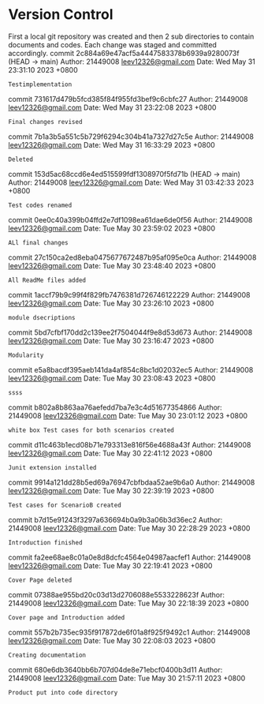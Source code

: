 # Version Control
First a local git repository was created and then 2 sub directories to contain documents and codes. Each change was staged and committed accordingly.
commit 2c884a69e47acf5a4447583378b6939a9280073f (HEAD -> main)
Author: 21449008 <leev12326@gmail.com>
Date:   Wed May 31 23:31:10 2023 +0800

    Testimplementation

commit 731617d479b5fcd385f84f955fd3bef9c6cbfc27
Author: 21449008 <leev12326@gmail.com>
Date:   Wed May 31 23:22:08 2023 +0800

    Final changes revised

commit 7b1a3b5a551c5b729f6294c304b41a7327d27c5e
Author: 21449008 <leev12326@gmail.com>
Date:   Wed May 31 16:33:29 2023 +0800

    Deleted

commit 153d5ac68ccd6e4ed515599fdf1308970f5fd71b (HEAD -> main)
Author: 21449008 <leev12326@gmail.com>
Date:   Wed May 31 03:42:33 2023 +0800

    Test codes renamed

commit 0ee0c40a399b04ffd2e7df1098ea61dae6de0f56
Author: 21449008 <leev12326@gmail.com>
Date:   Tue May 30 23:59:02 2023 +0800

    ALl final changes

commit 27c150ca2ed8eba0475677672487b95af095e0ca
Author: 21449008 <leev12326@gmail.com>
Date:   Tue May 30 23:48:40 2023 +0800

    All ReadMe files added

commit 1accf79b9c99f4f829fb7476381d726746122229
Author: 21449008 <leev12326@gmail.com>
Date:   Tue May 30 23:26:10 2023 +0800

    module dsecriptions

commit 5bd7cfbf170dd2c139ee2f7504044f9e8d53d673
Author: 21449008 <leev12326@gmail.com>
Date:   Tue May 30 23:16:47 2023 +0800

    Modularity

commit e5a8bacdf395aeb141da4af854c8bc1d02032ec5
Author: 21449008 <leev12326@gmail.com>
Date:   Tue May 30 23:08:43 2023 +0800

    ssss

commit b802a8b863aa76aefedd7ba7e3c4d51677354866
Author: 21449008 <leev12326@gmail.com>
Date:   Tue May 30 23:01:12 2023 +0800

    white box Test cases for both scenarios created

commit d11c463b1ecd08b71e793313e816f56e4688a43f
Author: 21449008 <leev12326@gmail.com>
Date:   Tue May 30 22:41:12 2023 +0800

    Junit extension installed

commit 9914a121dd28b5ed69a76947cbfbdaa52ae9b6a0
Author: 21449008 <leev12326@gmail.com>
Date:   Tue May 30 22:39:19 2023 +0800

    Test cases for ScenarioB created

commit b7d15e91243f3297a636694b0a9b3a06b3d36ec2
Author: 21449008 <leev12326@gmail.com>
Date:   Tue May 30 22:28:29 2023 +0800

    Introduction finished

commit fa2ee68ae8c01a0e8d8dcfc4564e04987aacfef1
Author: 21449008 <leev12326@gmail.com>
Date:   Tue May 30 22:19:41 2023 +0800

    Cover Page deleted

commit 07388ae955bd20c03d13d2706088e5533228623f
Author: 21449008 <leev12326@gmail.com>
Date:   Tue May 30 22:18:39 2023 +0800

    Cover page and Introduction added

commit 557b2b735ec935f917872de6f01a8f925f9492c1
Author: 21449008 <leev12326@gmail.com>
Date:   Tue May 30 22:08:03 2023 +0800

    Creating documentation

commit 680e6db3640bb6b707d04de8e71ebcf0400b3d11
Author: 21449008 <leev12326@gmail.com>
Date:   Tue May 30 21:57:11 2023 +0800

    Product put into code directory
    
    
    
    
    